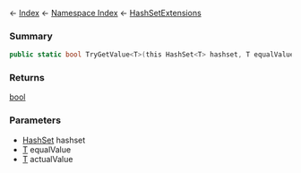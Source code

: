 ← [Index](Api-Index) ← [Namespace Index](Namespace-Index) ← [HashSetExtensions](System.Collections.Generic.HashSetExtensions)

### Summary

```csharp
public static bool TryGetValue<T>(this HashSet<T> hashset, T equalValue, ref T actualValue)
```

### Returns

[bool](https://docs.microsoft.com/en-us/dotnet/api/System.Boolean?view=netframework-4.6)

### Parameters

* [HashSet<T>](https://docs.microsoft.com/en-us/dotnet/api/System.Collections.Generic.HashSet-1?view=netframework-4.6) hashset
* [T]() equalValue
* [T]() actualValue
